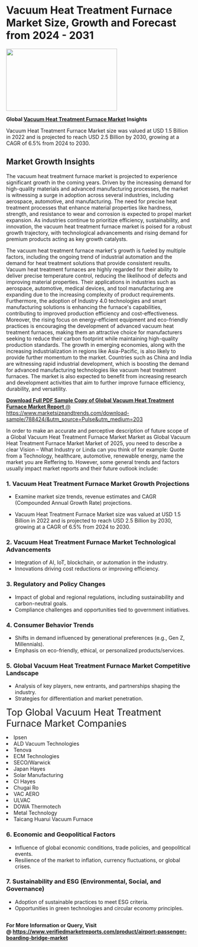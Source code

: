 <H1>Vacuum Heat Treatment Furnace Market Size, Growth and Forecast from 2024 - 2031</H1><img class="aligncenter size-medium wp-image-584254" src="https://thirdeyenews.in/wp-content/uploads/2024/09/Global-Market-Research-300x168.jpeg" alt="" width="300" height="168" /><p><strong>Global&nbsp;<a href="https://www.marketsizeandtrends.com/download-sample/788424/&amp;utm_source=Pulse&amp;utm_medium=203">Vacuum Heat Treatment Furnace Market</a> Insights</strong></p><p>Vacuum Heat Treatment Furnace Market size was valued at USD 1.5 Billion in 2022 and is projected to reach USD 2.5 Billion by 2030, growing at a CAGR of 6.5% from 2024 to 2030.</p><p><h2>Market Growth Insights</h2> <p>The vacuum heat treatment furnace market is projected to experience significant growth in the coming years. Driven by the increasing demand for high-quality materials and advanced manufacturing processes, the market is witnessing a surge in adoption across several industries, including aerospace, automotive, and manufacturing. The need for precise heat treatment processes that enhance material properties like hardness, strength, and resistance to wear and corrosion is expected to propel market expansion. As industries continue to prioritize efficiency, sustainability, and innovation, the vacuum heat treatment furnace market is poised for a robust growth trajectory, with technological advancements and rising demand for premium products acting as key growth catalysts.</p> <p><a href="#"></a></p> <p>The vacuum heat treatment furnace market's growth is fueled by multiple factors, including the ongoing trend of industrial automation and the demand for heat treatment solutions that provide consistent results. Vacuum heat treatment furnaces are highly regarded for their ability to deliver precise temperature control, reducing the likelihood of defects and improving material properties. Their applications in industries such as aerospace, automotive, medical devices, and tool manufacturing are expanding due to the increasing complexity of product requirements. Furthermore, the adoption of Industry 4.0 technologies and smart manufacturing solutions is enhancing the furnace's capabilities, contributing to improved production efficiency and cost-effectiveness. Moreover, the rising focus on energy-efficient equipment and eco-friendly practices is encouraging the development of advanced vacuum heat treatment furnaces, making them an attractive choice for manufacturers seeking to reduce their carbon footprint while maintaining high-quality production standards. The growth in emerging economies, along with the increasing industrialization in regions like Asia-Pacific, is also likely to provide further momentum to the market. Countries such as China and India are witnessing rapid industrial development, which is boosting the demand for advanced manufacturing technologies like vacuum heat treatment furnaces. The market is also expected to benefit from increasing research and development activities that aim to further improve furnace efficiency, durability, and versatility. <p><a href="#"></p><p><span class=""><strong>Download Full PDF Sample Copy of Global Vacuum Heat Treatment Furnace Market Report</strong> @ <a href="https://www.marketsizeandtrends.com/download-sample/788424/&amp;utm_source=Pulse&amp;utm_medium=203" target="_blank">https://www.marketsizeandtrends.com/download-sample/788424/&amp;utm_source=Pulse&amp;utm_medium=203</a></span></p><p>In order to make an accurate and perceptive description of future scope of a Global&nbsp;Vacuum Heat Treatment Furnace Market Market as Global&nbsp;Vacuum Heat Treatment Furnace Market Market of 2025, you need to describe a clear Vision &ndash; What Industry or Linda can you think of for example: Quote from a Technology, healthcare, automotive, renewable energy, name the market you are Reffering to. However, some general trends and factors usually impact market reports and their future outlook include:</p><h3>1.&nbsp;<strong>Vacuum Heat Treatment Furnace Market Growth Projections</strong></h3><ul><li>Examine market size trends, revenue estimates and CAGR (Compounded Annual Growth Rate) projections.</li><li><p>Vacuum Heat Treatment Furnace Market size was valued at USD 1.5 Billion in 2022 and is projected to reach USD 2.5 Billion by 2030, growing at a CAGR of 6.5% from 2024 to 2030.</p></li></ul><h3>2.&nbsp;<strong>Vacuum Heat Treatment Furnace Market Technological Advancements</strong></h3><ul><li>Integration of AI, IoT, blockchain, or automation in the industry.</li><li>Innovations driving cost reductions or improving efficiency.</li></ul><h3>3.&nbsp;<strong>Regulatory and Policy Changes</strong></h3><ul><li>Impact of global and regional regulations, including sustainability and carbon-neutral goals.</li><li>Compliance challenges and opportunities tied to government initiatives.</li></ul><h3>4.&nbsp;<strong>Consumer Behavior Trends</strong></h3><ul><li>Shifts in demand influenced by generational preferences (e.g., Gen Z, Millennials).</li><li>Emphasis on eco-friendly, ethical, or personalized products/services.</li></ul><h3>5.&nbsp;<strong>Global Vacuum Heat Treatment Furnace Market Competitive Landscape</strong></h3><ul><li>Analysis of key players, new entrants, and partnerships shaping the industry.</li><li>Strategies for differentiation and market penetration.</li></ul><p data-pm-slice="1 1 []"><span style="color: inherit; font-family: inherit; font-size: 25px;">Top Global Vacuum Heat Treatment Furnace Market Companies</span></p><div class="" data-test-id=""><p><li>Ipsen</li><li> ALD Vacuum Technologies</li><li> Tenova</li><li> ECM Technologies</li><li> SECO/Warwick</li><li> Japan Hayes</li><li> Solar Manufacturing</li><li> CI Hayes</li><li> Chugai Ro</li><li> VAC AERO</li><li> ULVAC</li><li> DOWA Thermotech</li><li> Metal Technology</li><li> Taicang Huarui Vacuum Furnace</li></p></div><h3>6.&nbsp;<strong>Economic and Geopolitical Factors</strong></h3><ul><li>Influence of global economic conditions, trade policies, and geopolitical events.</li><li>Resilience of the market to inflation, currency fluctuations, or global crises.</li></ul><h3>7.&nbsp;<strong>Sustainability and ESG (Environmental, Social, and Governance)</strong></h3><ul><li>Adoption of sustainable practices to meet ESG criteria.</li><li>Opportunities in green technologies and circular economy principles.</li></ul><h2><strong style="font-size: 14px;">For More Information or Query, Visit @&nbsp;</strong><a style="background-color: #ffffff; font-size: 14px;" href="https://www.marketsizeandtrends.com/report/vacuum-heat-treatment-furnace-market/" target="_blank">https://www.verifiedmarketreports.com/product/airport-passenger-boarding-bridge-market</a></h2>
